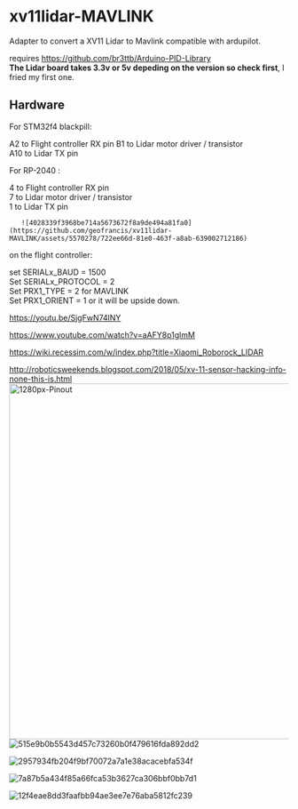 





# xv11lidar-MAVLINK

Adapter to convert a XV11 Lidar to Mavlink compatible with ardupilot.    

requires https://github.com/br3ttb/Arduino-PID-Library     
**The Lidar board takes 3.3v or 5v depeding on the version so check first**, I fried my first one.    


## Hardware 

For STM32f4 blackpill:

A2 to Flight controller RX pin
B1 to Lidar motor driver / transistor   
A10 to Lidar TX pin 

For RP-2040 :

4 to Flight controller RX pin     
7 to Lidar motor driver / transistor   
1 to Lidar TX pin    
       
       ![4028339f3968be714a5673672f8a9de494a81fa0](https://github.com/geofrancis/xv11lidar-MAVLINK/assets/5570278/722ee66d-81e0-463f-a8ab-639002712186)

on the flight controller:

set SERIALx_BAUD         = 1500    
Set SERIALx_PROTOCOL     = 2     
Set PRX1_TYPE            = 2 for MAVLINK            
Set PRX1_ORIENT          = 1 or it will be upside down.

https://youtu.be/SjgFwN74lNY

https://www.youtube.com/watch?v=aAFY8p1glmM


https://wiki.recessim.com/w/index.php?title=Xiaomi_Roborock_LIDAR


http://roboticsweekends.blogspot.com/2018/05/xv-11-sensor-hacking-info-none-this-is.html
<img width="640" alt="1280px-Pinout" src="https://github.com/geofrancis/xv11lidar-MAVLINK/assets/5570278/6802f6b8-282d-441b-8cfe-17312df8e5ca">
![515e9b0b5543d457c73260b0f479616fda892dd2](https://github.com/geofrancis/xv11lidar-MAVLINK/assets/5570278/d950ff4e-e0f4-4bde-94fc-9804446b995f)

![2957934fb204f9bf70072a7a1e38acacebfa534f](https://github.com/geofrancis/xv11lidar-MAVLINK/assets/5570278/8ada8f21-1385-4306-b6bb-5f9f68f1df73)






![7a87b5a434f85a66fca53b3627ca306bbf0bb7d1](https://github.com/geofrancis/xv11lidar-MAVLINK/assets/5570278/6acebec4-f0ae-4b1a-96b7-893702f288e5)

![12f4eae8dd3faafbb94ae3ee7e76aba5812fc239](https://github.com/geofrancis/xv11lidar-MAVLINK/assets/5570278/c621cd6c-f3a8-4c0e-bdbb-5bff881c27f2)
